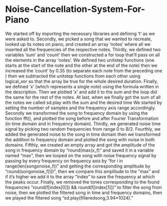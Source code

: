 # Noise-Cancellation-System-For-Piano
We started off by importing the necessary libraries and defining ‘t’ as we were asked to.
Secondly, we picked a song that we wanted to recreate, looked up its notes on piano, and created an array ‘notes’ where all we inserted all the frequencies of the respective notes.
Thirdly, we defined two variables ‘sum’ and ‘count’ then we constructed a for loop that’ll pass on all the elements in the array ‘notes’. We defined two unitstep functions (one starts at the start of the note and the other at the end of the note) then we increased the ‘count’ by 0.35 (to separate each note from the preceding one ) then we subtracted the unitstep functions from each other using logical_xor so that the array be true for the whole desired duration.
Finally, we defined ‘x’ (which represents a single note) using the formula written in the description. Then we plotted ‘x’ and add it to the sum and the loop did the same for the rest of the notes. At last, when we finally got the sum of all the notes we called sd.play with the sum and the desired time
We started by setting the number of samples and the frequency axis range accordingly. Secondly we transformed the song to frequency domain by using the function fft(), and plotted the song before and after Fourier Transformation (in time domain and in frequency domain). Thirdly, we generated noise time signal by picking two random frequencies from range 0 to B/2. Fourthly, we added the generated noise to the song in time domain then we transformed the addition to frequency domain and plotted the song with noise in both domains. Fifthly, we created an empty array and got the amplitude of the song in frequency domain by “round(max(x_f)” and saved it in a variable named “max”, then we looped on the song with noise frequency signal by passing by every frequency on frequency axis by “for i in
range(len(songxnoise_f))” and getting the corresponding amplitude by “round(songxnoise_f[I])”, then we compare this amplitude to the “max” and if it’s higher we add it to the array “index” to save the frequency at which the peaks occur. Finally, we removed the tones corresponding to the found frequencies “round(f[index[0]]) && round(f[index[1]])” to filter the song from noise, then we plotted the filtered song in time and frequency domains, then we played the filtered song “sd.play(filteredsong,3.94*1024).”
